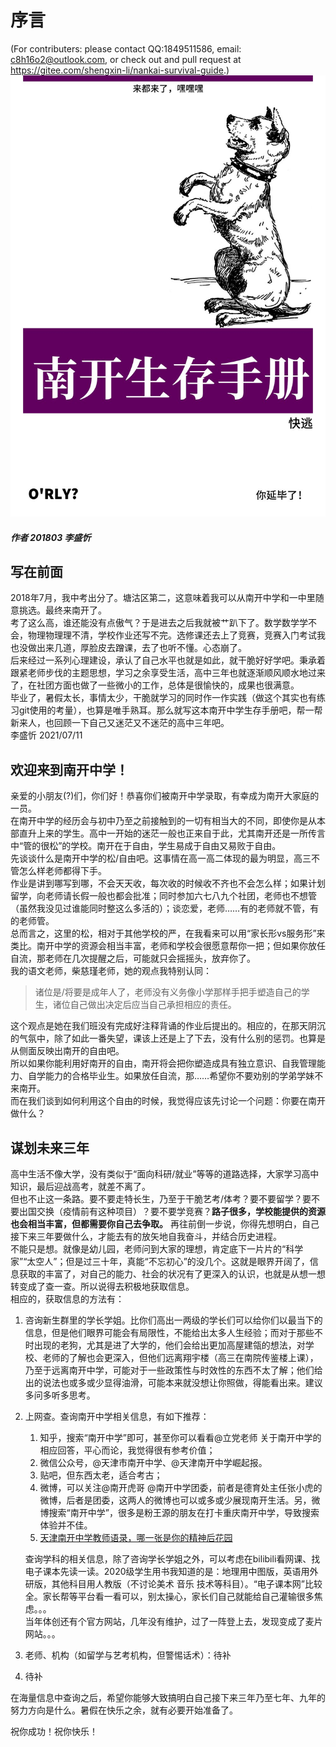 # 序言
(For contributers: please contact QQ:1849511586, email: c8h16o2@outlook.com, or check out and pull request at https://gitee.com/shengxin-li/nankai-survival-guide.)
![封面](pictures\cover.jpg)
##### 作者 201803 李盛忻
## 写在前面
2018年7月，我中考出分了。塘沽区第二，这意味着我可以从南开中学和一中里随意挑选。最终来南开了。  
考了这么高，谁还能没有点傲气？于是进去之后我就被艹趴下了。数学数学学不会，物理物理理不清，学校作业还写不完。选修课还去上了竞赛，竞赛入门考试我也没做出来几道，厚脸皮去蹭课，去了也听不懂。心态崩了。  
后来经过一系列心理建设，承认了自己水平也就是如此，就干脆好好学吧。秉承着跟紧老师步伐的主题思想，学习之余享受生活，高中三年也就逐渐顺风顺水地过来了，在社团方面也做了一些微小的工作，总体是很愉快的，成果也很满意。  
毕业了，暑假太长，事情太少，干脆就学习的同时作一作实践（做这个其实也有练习git使用的考量），也算是唯手熟耳。那么就写这本南开中学生存手册吧，帮一帮新来人，也回顾一下自己又迷茫又不迷茫的高中三年吧。  
李盛忻 2021/07/11

## 欢迎来到南开中学！

亲爱的小朋友(?)们，你们好！恭喜你们被南开中学录取，有幸成为南开大家庭的一员。  
在南开中学的经历会与初中乃至之前接触到的一切有相当大的不同，即使你是从本部直升上来的学生。高中一开始的迷茫一般也正来自于此，尤其南开还是一所传言中“管的很松”的学校。南开在于自由，学生易成于自由又易败于自由。  
先谈谈什么是南开中学的松/自由吧。这事情在高一高二体现的最为明显，高三不管怎么样老师都得下手。  
作业是讲到哪写到哪，不会天天收，每次收的时候收不齐也不会怎么样；如果计划留学，向老师请长假一般也都会批准；同时参加六七八九个社团，老师也不想管（虽然我没见过谁能同时整这么多活的）；谈恋爱，老师……有的老师就不管，有的老师管。  
总而言之，这里的松，相对于其他学校的严，在我看来可以用“家长形vs服务形”来类比。南开中学的资源会相当丰富，老师和学校会很愿意帮你一把；但如果你放任自流，那老师在几次提醒之后，可能就只会摇摇头，放弃你了。  
我的语文老师，柴慈瑾老师，她的观点我特别认同：

>诸位是/将要是成年人了，老师没有义务像小学那样手把手塑造自己的学生，诸位自己做出决定后应当自己承担相应的责任。  

这个观点是她在我们班没有完成好注释背诵的作业后提出的。相应的，在那天阴沉的气氛中，除了如此一番失望，课该上还是上了下去，没有什么别的惩罚。也算是从侧面反映出南开的自由吧。  
所以如果你能利用好南开的自由，南开将会把你塑造成具有独立意识、自我管理能力、自学能力的合格毕业生。如果放任自流，那……希望你不要劝别的学弟学妹不来南开。  
而在我们谈到如何利用这个自由的时候，我觉得应该先讨论一个问题：你要在南开做什么？

## 谋划未来三年
高中生活不像大学，没有类似于“面向科研/就业”等等的道路选择，大家学习高中知识，最后迎战高考，就差不离了。  
但也不止这一条路。要不要走特长生，乃至于干脆艺考/体考？要不要留学？要不要出国交换（疫情前有这种项目）？要不要学竞赛？**路子很多，学校能提供的资源也会相当丰富，但都需要你自己去争取。** 再往前倒一步说，你得先想明白，自己接下来三年要做什么，才能去有的放矢地自我奋斗，并结合历史进程。  
不能只是想。就像是幼儿园，老师问到大家的理想，肯定底下一片片的“科学家”“太空人”；但是过三十年，真能“不忘初心”的没几个。这就是眼界开阔了，信息获取的丰富了，对自己的能力、社会的状况有了更深入的认识，也就是从想一想转变成了查一查。所以说得去积极地获取信息。  
相应的，获取信息的方法有：
1. 咨询新生群里的学长学姐。比你们高出一两级的学长们可以给你们以最当下的信息，但是他们眼界可能会有局限性，不能给出太多人生经验；而对于那些不时出现的老狗，尤其是进了大学的，他们会给出更加高屋建瓴的想法，对学校、老师的了解也会更深入，但他们远离翔宇楼（高三在南院传鉴楼上课），乃至于远离南开中学，可能对于一些政策性与时效性的东西不太了解；他们给出的说法也或多或少显得油滑，可能本来就没想让你照做，得能看出来。建议多问多听多思考。
2. 上网查。查询南开中学相关信息，有如下推荐：  
    1. 知乎，搜索“南开中学”即可，甚至你可以看看@立党老师 关于南开中学的相应回答，平心而论，我觉得很有参考价值；
    2. 微信公众号，@天津市南开中学、@天津南开中学崛起报。
    3. 贴吧，但东西太老，适合考古；
    4. 微博，可以关注@南开虎哥 @南开中学团委，前者是德育处主任张小虎的微博，后者是团委，这两人的微博也可以或多或少展现南开生活。另，微博搜索“南开中学”，很多是粉王源的朋友在打卡重庆南开中学，导致搜索体验并不佳。
    5. [天津南开中学教师语录，哪一张是你的精神后花园](http://blog.sina.com.cn/s/blog_5a3406920102veyh.html)  

    查询学科的相关信息，除了咨询学长学姐之外，可以考虑在bilibili看网课、找电子课本先读一读。2020级学生用书我知道的是：地理用中图版，英语用外研版，其他科目用人教版（不讨论美术 音乐 技术等科目）。“电子课本网”比较全。家长帮等平台看一看可以，别太操心，家长们自己就能给自己灌输很多焦虑。。。  
    当年体创还有个官方网站，几年没有维护，过了一阵登上去，发现变成了麦片网站。。。  
3. 老师、机构（如留学与艺考机构，但警惕话术）：待补
4. 待补

在海量信息中查询之后，希望你能够大致搞明白自己接下来三年乃至七年、九年的努力方向是什么。暑假在快乐之余，就有必要开始准备了。

祝你成功！祝你快乐！